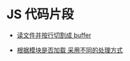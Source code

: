 JS 代码片段
================

* [读文件并按行切割成 buffer](https://github.com/Chunlin-Li/my-js-snippet/tree/master/libs/split-to-line)

* [根据模块是否加载 采用不同的处理方式](https://github.com/Chunlin-Li/my-js-snippet/tree/master/libs/module_conditions)